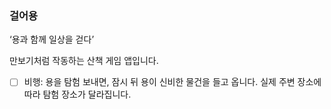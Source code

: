 ### 걸어용
‘용과 함께 일상을 걷다’

만보기처럼 작동하는 산책 게임 앱입니다.
- [ ] 비행: 용을 탐험 보내면, 잠시 뒤 용이 신비한 물건을 들고 옵니다. 실제 주변 장소에 따라 탐험 장소가 달라집니다.
